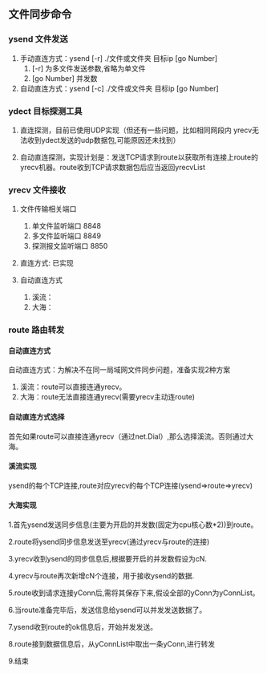 ## 文件同步命令

### ysend 文件发送

1. 手动直连方式：ysend [-r] ./文件或文件夹 目标ip [go Number]
   1. [-r] 为多文件发送参数,省略为单文件
   2. [go Number] 并发数
2. 自动直连方式：ysend [-c] ./文件或文件夹 目标ip [go Number]


### ydect 目标探测工具
1. 直连探测，目前已使用UDP实现（但还有一些问题，比如相同网段内 yrecv无法收到ydect发送的udp数据包,可能原因还未找到）

2. 自动直连探测，实现计划是：发送TCP请求到route以获取所有连接上route的yrecv机器。route收到TCP请求数据包后应当返回yrecvList


### yrecv 文件接收

1. 文件传输相关端口
   1. 单文件监听端口 8848
   2. 多文件监听端口 8849
   3. 探测报文监听端口 8850
   
2. 直连方式: 已实现

3. 自动直连方式
   1. 溪流：
   2. 大海：
   

### route 路由转发

#### 自动直连方式
自动直连方式：为解决不在同一局域网文件同步问题，准备实现2种方案
   1. 溪流：route可以直接连通yrecv。
   2. 大海：route无法直接连通yrecv(需要yrecv主动连route)

#### 自动直连方式选择
首先如果route可以直接连通yrecv（通过net.Dial）,那么选择溪流。否则通过大海。

#### 溪流实现
ysend的每个TCP连接,route对应yrecv的每个TCP连接(ysend=>route=>yrecv)

#### 大海实现
1.首先ysend发送同步信息(主要为开启的并发数(固定为cpu核心数*2))到route。

2.route将ysend同步信息发送至yrecv(通过yrecv与route的连接)

3.yrecv收到ysend的同步信息后,根据要开启的并发数假设为cN.

4.yrecv与route再次新增cN个连接，用于接收ysend的数据.

5.route收到请求连接yConn后,需将其保存下来,假设全部的yConn为yConnList。

6.当route准备完毕后，发送信息给ysend可以并发发送数据了。

7.ysend收到route的ok信息后，开始并发发送。

8.route接到数据信息后，从yConnList中取出一条yConn,进行转发

9.结束
